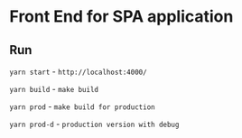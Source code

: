 # Front End for SPA application

## Run


`yarn start` - `http://localhost:4000/`

`yarn build` - `make build`

`yarn prod` - `make build for production`

`yarn prod-d` - `production version with debug`
